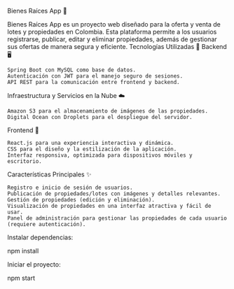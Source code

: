 Bienes Raíces App 🏡

Bienes Raíces App es un proyecto web diseñado para la oferta y venta de lotes y propiedades en Colombia. Esta plataforma permite a los usuarios registrarse, publicar, editar y eliminar propiedades, además de gestionar sus ofertas de manera segura y eficiente.
Tecnologías Utilizadas 🚀
Backend 🖥️

    Spring Boot con MySQL como base de datos.
    Autenticación con JWT para el manejo seguro de sesiones.
    API REST para la comunicación entre frontend y backend.

Infraestructura y Servicios en la Nube ☁️

    Amazon S3 para el almacenamiento de imágenes de las propiedades.
    Digital Ocean con Droplets para el despliegue del servidor.

Frontend 🎨

    React.js para una experiencia interactiva y dinámica.
    CSS para el diseño y la estilización de la aplicación.
    Interfaz responsiva, optimizada para dispositivos móviles y escritorio.

Características Principales ✨

    Registro e inicio de sesión de usuarios.
    Publicación de propiedades/lotes con imágenes y detalles relevantes.
    Gestión de propiedades (edición y eliminación).
    Visualización de propiedades en una interfaz atractiva y fácil de usar.
    Panel de administración para gestionar las propiedades de cada usuario (requiere autenticación).


Instalar dependencias:

npm install

Iniciar el proyecto:

npm start